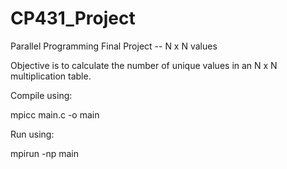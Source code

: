# CP431_Project
Parallel Programming Final Project -- N x N values

Objective is to calculate the number of unique values in an N x N multiplication table.

Compile using:

  mpicc main.c -o main
  
Run using:

  mpirun -np <number of processors> main <N>

